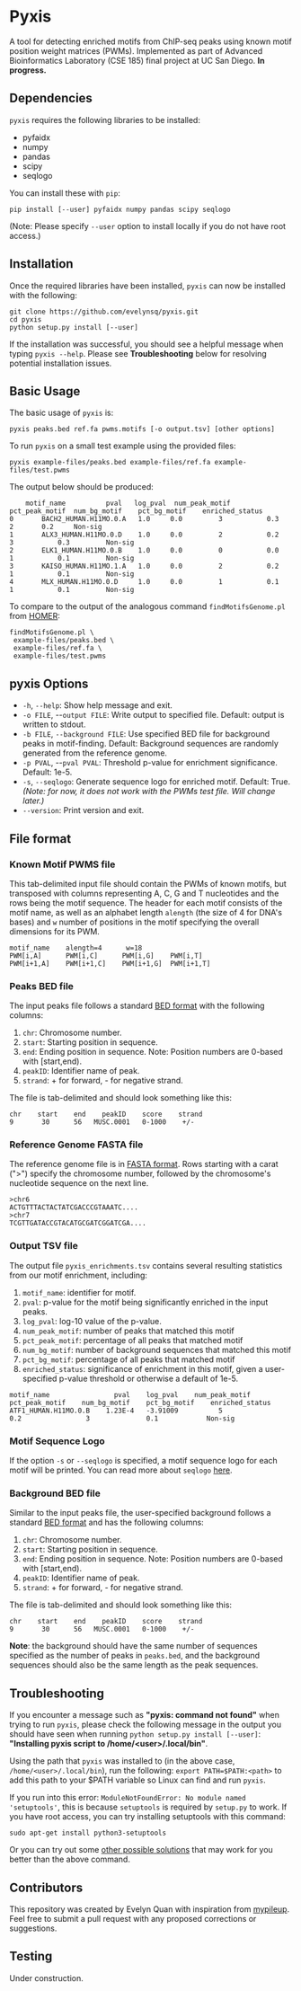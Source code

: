# Pyxis
A tool for detecting enriched motifs from ChIP-seq peaks using known motif position weight matrices (PWMs). Implemented as part of Advanced Bioinformatics Laboratory (CSE 185) final project at UC San Diego. **In progress.**

## Dependencies
`pyxis` requires the following libraries to be installed:

- pyfaidx
- numpy
- pandas
- scipy
- seqlogo

You can install these with `pip`:
```
pip install [--user] pyfaidx numpy pandas scipy seqlogo
```
(Note: Please specify `--user` option to install locally if you do not have root access.)

## Installation
Once the required libraries have been installed, `pyxis` can now be installed with the following:
```
git clone https://github.com/evelynsq/pyxis.git
cd pyxis
python setup.py install [--user]
```
If the installation was successful, you should see a helpful message when typing `pyxis --help`. Please see **Troubleshooting** below for resolving potential installation issues.

## Basic Usage
The basic usage of `pyxis` is:
```
pyxis peaks.bed ref.fa pwms.motifs [-o output.tsv] [other options]
```

To run `pyxis` on a small test example using the provided files:
```
pyxis example-files/peaks.bed example-files/ref.fa example-files/test.pwms
```
The output below should be produced:
```
	motif_name      	pval   log_pval  num_peak_motif  pct_peak_motif  num_bg_motif    pct_bg_motif    enriched_status
0       BACH2_HUMAN.H11MO.0.A   1.0     0.0     	3       	0.3     	2		0.2		Non-sig
1       ALX3_HUMAN.H11MO.0.D    1.0     0.0     	2       	0.2     	3       	0.3     	Non-sig
2       ELK1_HUMAN.H11MO.0.B    1.0     0.0     	0       	0.0     	1      		0.1     	Non-sig
3       KAISO_HUMAN.H11MO.1.A   1.0     0.0     	2       	0.2     	1       	0.1    		Non-sig
4       MLX_HUMAN.H11MO.0.D     1.0     0.0     	1       	0.1     	1       	0.1   		Non-sig
```
To compare to the output of the analogous command `findMotifsGenome.pl` from [HOMER](http://homer.ucsd.edu/homer/):
```
findMotifsGenome.pl \
 example-files/peaks.bed \
 example-files/ref.fa \
 example-files/test.pwms
```

## pyxis Options
- `-h`, `--help`: Show help message and exit.
- `-o FILE`, --`output FILE`: Write output to specified file. Default: output is written to stdout.
- `-b FILE`, `--background FILE`: Use specified BED file for background peaks in motif-finding. Default: Background sequences are randomly generated from the reference genome.
- `-p PVAL`, --`pval PVAL`: Threshold p-value for enrichment significance. Default: 1e-5.
- `-s`, `--seqlogo`: Generate sequence logo for enriched motif. Default: True. *(Note: for now, it does not work with the PWMs test file. Will change later.)*
- `--version`: Print version and exit.

## File format

### Known Motif PWMS file
This tab-delimited input file should contain the PWMs of known motifs, but transposed with columns representing A, C, G and T nucleotides and the rows being the motif sequence. The header for each motif consists of the motif name, as well as an alphabet length `alength` (the size of 4 for DNA's bases) and `w` number of positions in the motif specifying the overall dimensions for its PWM.

```
motif_name    alength=4      w=18
PWM[i,A]      PWM[i,C]      PWM[i,G]    PWM[i,T]
PWM[i+1,A]    PWM[i+1,C]    PWM[i+1,G]  PWM[i+1,T]
```

### Peaks BED file
The input peaks file follows a standard [BED format](https://genome.ucsc.edu/FAQ/FAQformat.html) with the following columns:
1. `chr`: Chromosome number.
2. `start`: Starting position in sequence.
3. `end`: Ending position in sequence. Note: Position numbers are 0-based with [start,end).
4. `peakID`: Identifier name of peak.
5. `strand`: + for forward, - for negative strand.

The file is tab-delimited and should look something like this:
```
chr    start    end    peakID    score    strand
9       30      56   MUSC.0001   0-1000    +/-
```

### Reference Genome FASTA file
The reference genome file is in [FASTA format](https://www.ncbi.nlm.nih.gov/genbank/fastaformat/). Rows starting with a carat (">") 
specify the chromosome number, followed by the chromosome's nucleotide sequence on the next line.

```
>chr6
ACTGTTTACTACTATCGACCCGTAAATC....
>chr7
TCGTTGATACCGTACATGCGATCGGATCGA....
```

### Output TSV file
The output file `pyxis_enrichments.tsv` contains several resulting statistics from our motif enrichment, including:
1. `motif_name`: identifier for motif.
2. `pval`: p-value for the motif being significantly enriched in the input peaks.
3. `log_pval`: log-10 value of the p-value.
4. `num_peak_motif`: number of peaks that matched this motif
5. `pct_peak_motif`: percentage of all peaks that matched motif
6. `num_bg_motif`: number of background sequences that matched this motif
7. `pct_bg_motif`: percentage of all peaks that matched motif
8. `enriched_status`: significance of enrichment in this motif, given a user-specified p-value threshold or otherwise a default of 1e-5. 
```
motif_name                pval    log_pval    num_peak_motif   pct_peak_motif    num_bg_motif    pct_bg_motif    enriched_status
ATF1_HUMAN.H11MO.0.B    1.23E-4   -3.91009          5               0.2                3              0.1            Non-sig             
```

### Motif Sequence Logo
If the option `-s` or `--seqlogo` is specified, a motif sequence logo for each motif will be printed. You can read more about `seqlogo` [here](https://pypi.org/project/seqlogo/).

### Background BED file
Similar to the input peaks file, the user-specified background follows a standard [BED format](https://genome.ucsc.edu/FAQ/FAQformat.html) and has the following columns:
1. `chr`: Chromosome number.
2. `start`: Starting position in sequence.
3. `end`: Ending position in sequence. Note: Position numbers are 0-based with [start,end).
4. `peakID`: Identifier name of peak.
5. `strand`: + for forward, - for negative strand.

The file is tab-delimited and should look something like this:
```
chr    start    end    peakID    score    strand
9       30      56   MUSC.0001   0-1000    +/-
```
**Note**: the background should have the same number of sequences specified as the number of peaks in `peaks.bed`, and the background sequences should also be the same length as the peak sequences.

## Troubleshooting
If you encounter a message such as **"pyxis: command not found"** when trying to run `pyxis`, please check the following message in the output you should have seen when running `python setup.py install [--user]`: **"Installing pyxis script to /home/\<user>/.local/bin"**.

Using the path that `pyxis` was installed to (in the above case, `/home/<user>/.local/bin`), run the following: `export PATH=$PATH:<path>` to add this path to your $PATH variable so Linux can find and run `pyxis`.

If you run into this error: `ModuleNotFoundError: No module named 'setuptools'`, this is because `setuptools` is required by `setup.py` to work. If you have root access, you can try installing setuptools with this command:
```
sudo apt-get install python3-setuptools
```
Or you can try out some [other possible solutions](https://stackoverflow.com/questions/14426491/python-3-importerror-no-module-named-setuptools) that may work for you better than the above command.

## Contributors
This repository was created by Evelyn Quan with inspiration from [mypileup](https://github.com/gymreklab/cse185-demo-project).
Feel free to submit a pull request with any proposed corrections or suggestions.

## Testing
Under construction.
